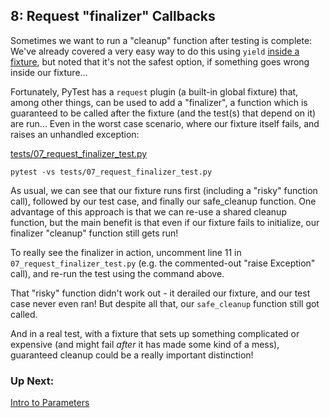 
## 8: Request "finalizer" Callbacks

Sometimes we want to run a "cleanup" function after testing is complete: We've already covered a very easy way to do this using `yield` [inside a fixture](), but noted that it's not the safest option, if something goes wrong inside our fixture...

Fortunately, PyTest has a `request` plugin (a built-in global fixture) that, among other things, can be used to add a "finalizer", a function which is guaranteed to be called after the fixture (and the test(s) that depend on it) are run... Even in the worst case scenario, where our fixture itself fails, and raises an unhandled exception:

[tests/07_request_finalizer_test.py](https://github.com/pluralsight/intro-to-pytest/blob/master/tests/07_request_finalizer_test.py)

```
pytest -vs tests/07_request_finalizer_test.py
```

As usual, we can see that our fixture runs first (including a "risky" function call), followed by our test case, and finally our safe_cleanup function. One advantage of this approach is that we can re-use a shared cleanup function, but the main benefit is that even if our fixture fails to initialize, our finalizer "cleanup" function still gets run!

To really see the finalizer in action, uncomment line 11 in `07_request_finalizer_test.py` (e.g. the commented-out "raise Exception" call), and re-run the test using the command above.

That "risky" function didn't work out - it derailed our fixture, and our test case never even ran! But despite all that, our `safe_cleanup` function still got called.

And in a real test, with a fixture that sets up something complicated or expensive (and might fail _after_ it has made some kind of a mess), guaranteed cleanup could be a really important distinction!

### Up Next:

[Intro to Parameters](https://github.com/pluralsight/intro-to-pytest/blob/master/tutorials/09_intro_to_parameters.md)